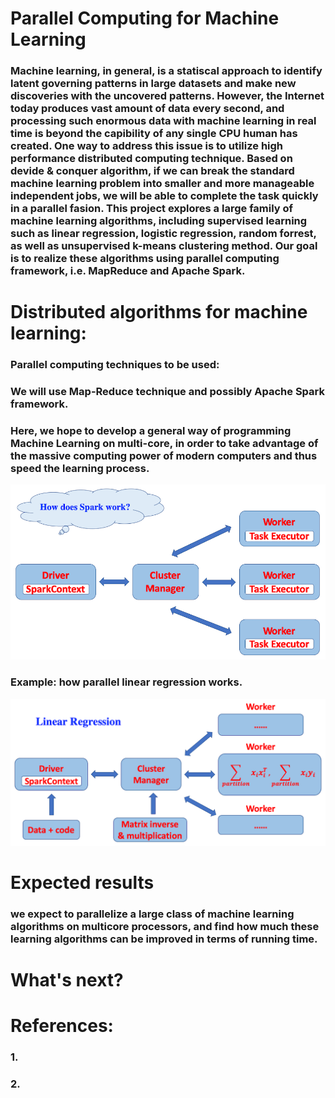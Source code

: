 # Parallel Computing for Machine Learning
### Machine learning, in general, is a statiscal approach to identify latent governing patterns in large datasets and make new discoveries with the uncovered patterns. However, the Internet today produces vast amount of data every second, and processing such enormous data with machine learning in real time is beyond the capibility of any single CPU human has created. One way to address this issue is to utilize high performance distributed computing technique. Based on devide & conquer algorithm, if we can break the standard machine learning problem into smaller and more manageable independent jobs, we will be able to complete the task quickly in a parallel fasion. This project explores a large family of machine learning algorithms, including supervised learning such as linear regression, logistic regression, random forrest, as well as unsupervised k-means clustering method. Our goal is to realize these algorithms using parallel computing framework, i.e. MapReduce and Apache Spark.

# Distributed algorithms for machine learning:

### Parallel computing techniques to be used:
### We will use Map-Reduce technique and possibly Apache Spark framework.

### Here, we hope to develop a general way of programming Machine Learning on multi-core, in order to take advantage of the massive computing power of modern computers and thus speed the learning process.

<img src="./pics/figure_1.png" />

### Example: how parallel linear regression works.

<img src="./pics/figure_2.png" />

# Expected results
### we expect to parallelize a large class of machine learning algorithms on multicore processors, and find how much these learning algorithms can be improved in terms of running time.

# What's next?

# References:
### 1.
### 2.

